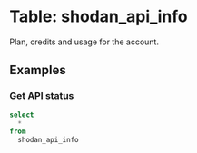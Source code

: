 # Table: shodan_api_info

Plan, credits and usage for the account.

## Examples

### Get API status

```sql
select
  *
from
  shodan_api_info
```
